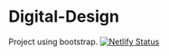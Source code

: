# Digital-Design

Project using bootstrap.
[![Netlify Status](https://api.netlify.com/api/v1/badges/87a62e6d-21da-46d7-8534-6d979eb3ca45/deploy-status)](https://app.netlify.com/sites/gearoidsportfolio/deploys)
